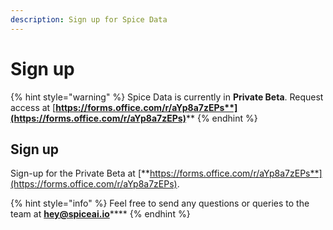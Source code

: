 ```yaml
---
description: Sign up for Spice Data
---
```


# Sign up

{% hint style="warning" %}
Spice Data is currently in **Private Beta**. Request access at [**https://forms.office.com/r/aYp8a7zEPs**](https://forms.office.com/r/aYp8a7zEPs)****
{% endhint %}

## Sign up

Sign-up for the Private Beta at [**https://forms.office.com/r/aYp8a7zEPs**](https://forms.office.com/r/aYp8a7zEPs).

{% hint style="info" %}
Feel free to send any questions or queries to the team at [**hey@spiceai.io**](mailto:team@spiceai.io)****
{% endhint %}
